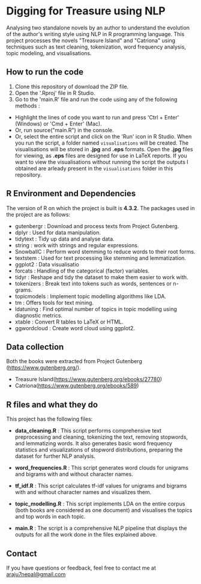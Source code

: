 
# Digging for Treasure using NLP

Analysing two standalone novels by an author to understand the evolution of the author's writing style using NLP in R programming language. This project processes the novels "Treasure Island" and "Catriona" using techniques such as text cleaning, tokenization, word frequency analysis, topic modeling, and visualisations.

## How to run the code
1. Clone this repository of download the ZIP file.
2. Open the '.Rproj' file in R Studio.
3. Go to the 'main.R' file and run the code using any of the following methods : 
  - Highlight the lines of code you want to run and press 'Ctrl + Enter' (Windows) or 'Cmd + Enter' (Mac).
  - Or, run source("main.R") in the console.
  - Or, select the entire script and click on the 'Run' icon in R Studio.
When you run the script, a folder named `visualisations` will be created. The visualisations will be stored in **.jpg** and **.eps** formats. Open the **.jpg** files for viewing, as **.eps** files are designed for use in LaTeX reports. If you want to view the visualisations without running the script the outputs I obtained are arleady present in the `visualisations` folder in this repository.


## R Environment and Dependencies 

The version of R on which the project is built is **4.3.2**. The packages used in the project are as follows:

- gutenbergr : Download and process texts from Project Gutenberg.
- dplyr : Used for data manipulation.
- tidytext : Tidy up data and analyse data.
- string : work with strings and regular expressions.
- SnowballC : Perform word stemming to reduce words to their root forms.
- textstem : Used for text processing like stemming and lemmatization.
- ggplot2 : Data visualisatio
- forcats : Handling of the categorical (factor) variables.
- tidyr : Reshape and tidy the dataset to make them easier to work with.
- tokenizers : Break text into tokens such as words, sentences or n-grams.
- topicmodels : Implement topic modelling algorithms like LDA.
- tm : Offers tools for text mining.
- ldatuning : Find optimal number of topics in topic modelling using diagnostic metrics.
- xtable : Convert R tables to LaTeX or HTML.
- ggwordcloud : Create word cloud using ggplot2.


## Data collection
Both the books were extracted from Project Gutenberg (https://www.gutenberg.org/).
- Treasure Island(https://www.gutenberg.org/ebooks/27780)
- Catriona(https://www.gutenberg.org/ebooks/589)


## R files and what they do 
This project has the following files:

- **data_cleaning.R** : This script performs comprehensive text preprocessing and cleaning, tokenizing the text, removing stopwords, and lemmatizing words.
                    It also generates basic word frequency statistics and visualizations of stopword distributions, preparing the dataset for further NLP analysis.

- **word_frequencies.R** : This script generates word clouds for unigrams and bigrams with and without character names.
- **tf_idf.R** : This script calculates tf-idf values for unigrams and bigrams with and without character names and visualizes them.
- **topic_modelling.R** : This script implements LDA on the entire corpus (both books are considered as one document) and visualises the topics and top words in each topic.
- **main.R** : The script is a comprehensive NLP pipeline that displays the outputs for all the work done in the files explained above.
 
## Contact

If you have questions or feedback, feel free to contact me at araju7nepal@gmail.com




